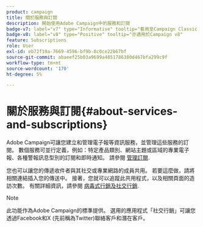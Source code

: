 ```yaml
---
product: campaign
title: 關於服務與訂閱
description: 開始使用Adobe Campaign中的服務和訂閱
badge-v7: label="v7" type="Informative" tooltip="套用至Campaign Classic v7"
badge-v8: label="v8" type="Positive" tooltip="亦適用於Campaign v8"
feature: Subscriptions
role: User
exl-id: eb72f19a-7669-4596-bf9b-8c0ce22b67bf
source-git-commit: abaeef25b03a9699a4851786380d467bfa299c9f
workflow-type: tm+mt
source-wordcount: '170'
ht-degree: 5%

---
```


# 關於服務與訂閱{#about-services-and-subscriptions}

Adobe Campaign可讓您建立和管理電子報等資訊服務，並管理這些服務的訂閱。 數個服務可並行定義，例如：特定產品類別、網站主題或區域的專業電子報、各種警報訊息型別的訂閱和即時通知。 請參閱 [管理訂閱](managing-subscriptions.md).

您也可以讓您的傳遞收件者與其社交或專業網路的成員共用。 若要這麼做，請將相關連結插入您的傳送中。 接著，您就可以追蹤此共用程式，以及相關頁面的造訪次數。 有關詳細資訊，請參閱 [病毒式行銷及社交行銷](viral-and-social-marketing.md).

>[!NOTE]
>
>此功能作為Adobe Campaign的標準提供。 選用的應用程式「社交行銷」可讓您透過Facebook和X (先前稱為Twitter)聯絡客戶和潛在客戶。
